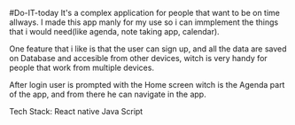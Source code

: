 #Do-IT-today
It's a complex application for people that want to be on time allways. I made this app manly for my use so i can immplement the things that i would need(like agenda, 
note taking app, calendar). 

One feature that i like is that the user can sign up, and all the data are saved on Database and accesible from other devices, witch is very handy for people that 
work from multiple devices. 

After login user is prompted with the Home screen witch is the Agenda part of the app, and from there he can navigate in the app. 


Tech Stack: 
React native 
Java Script
